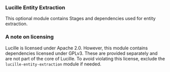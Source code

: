 ### Lucille Entity Extraction

This optional module contains Stages and dependencies used for entity extraction.

### A note on licensing

Lucille is licensed under Apache 2.0. However, this module contains dependencies licensed under 
GPLv3. These are provided separately and are not part of the core of Lucille. To avoid violating this license,
exclude the `lucille-entity-extraction` module if needed.